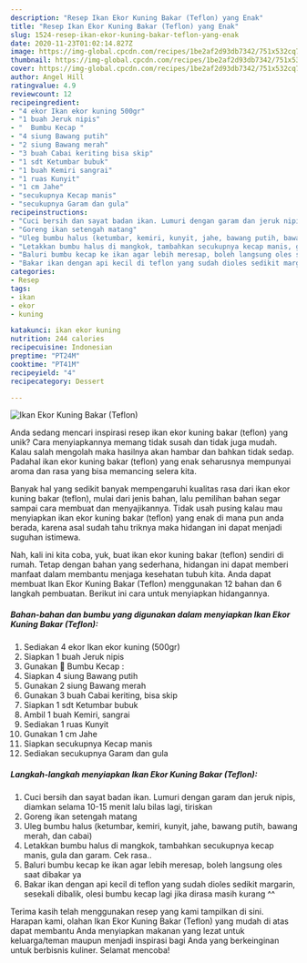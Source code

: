 ```yaml
---
description: "Resep Ikan Ekor Kuning Bakar (Teflon) yang Enak"
title: "Resep Ikan Ekor Kuning Bakar (Teflon) yang Enak"
slug: 1524-resep-ikan-ekor-kuning-bakar-teflon-yang-enak
date: 2020-11-23T01:02:14.827Z
image: https://img-global.cpcdn.com/recipes/1be2af2d93db7342/751x532cq70/ikan-ekor-kuning-bakar-teflon-foto-resep-utama.jpg
thumbnail: https://img-global.cpcdn.com/recipes/1be2af2d93db7342/751x532cq70/ikan-ekor-kuning-bakar-teflon-foto-resep-utama.jpg
cover: https://img-global.cpcdn.com/recipes/1be2af2d93db7342/751x532cq70/ikan-ekor-kuning-bakar-teflon-foto-resep-utama.jpg
author: Angel Hill
ratingvalue: 4.9
reviewcount: 12
recipeingredient:
- "4 ekor Ikan ekor kuning 500gr"
- "1 buah Jeruk nipis"
- "  Bumbu Kecap "
- "4 siung Bawang putih"
- "2 siung Bawang merah"
- "3 buah Cabai keriting bisa skip"
- "1 sdt Ketumbar bubuk"
- "1 buah Kemiri sangrai"
- "1 ruas Kunyit"
- "1 cm Jahe"
- "secukupnya Kecap manis"
- "secukupnya Garam dan gula"
recipeinstructions:
- "Cuci bersih dan sayat badan ikan. Lumuri dengan garam dan jeruk nipis, diamkan selama 10-15 menit lalu bilas lagi, tiriskan"
- "Goreng ikan setengah matang"
- "Uleg bumbu halus (ketumbar, kemiri, kunyit, jahe, bawang putih, bawang merah, dan cabai)"
- "Letakkan bumbu halus di mangkok, tambahkan secukupnya kecap manis, gula dan garam. Cek rasa.."
- "Baluri bumbu kecap ke ikan agar lebih meresap, boleh langsung oles saat dibakar ya"
- "Bakar ikan dengan api kecil di teflon yang sudah dioles sedikit margarin, sesekali dibalik, olesi bumbu kecap lagi jika dirasa masih kurang ^^"
categories:
- Resep
tags:
- ikan
- ekor
- kuning

katakunci: ikan ekor kuning 
nutrition: 244 calories
recipecuisine: Indonesian
preptime: "PT24M"
cooktime: "PT41M"
recipeyield: "4"
recipecategory: Dessert

---
```



![Ikan Ekor Kuning Bakar (Teflon)](https://img-global.cpcdn.com/recipes/1be2af2d93db7342/751x532cq70/ikan-ekor-kuning-bakar-teflon-foto-resep-utama.jpg)

Anda sedang mencari inspirasi resep ikan ekor kuning bakar (teflon) yang unik? Cara menyiapkannya memang tidak susah dan tidak juga mudah. Kalau salah mengolah maka hasilnya akan hambar dan bahkan tidak sedap. Padahal ikan ekor kuning bakar (teflon) yang enak seharusnya mempunyai aroma dan rasa yang bisa memancing selera kita.



Banyak hal yang sedikit banyak mempengaruhi kualitas rasa dari ikan ekor kuning bakar (teflon), mulai dari jenis bahan, lalu pemilihan bahan segar sampai cara membuat dan menyajikannya. Tidak usah pusing kalau mau menyiapkan ikan ekor kuning bakar (teflon) yang enak di mana pun anda berada, karena asal sudah tahu triknya maka hidangan ini dapat menjadi suguhan istimewa.


Nah, kali ini kita coba, yuk, buat ikan ekor kuning bakar (teflon) sendiri di rumah. Tetap dengan bahan yang sederhana, hidangan ini dapat memberi manfaat dalam membantu menjaga kesehatan tubuh kita. Anda dapat membuat Ikan Ekor Kuning Bakar (Teflon) menggunakan 12 bahan dan 6 langkah pembuatan. Berikut ini cara untuk menyiapkan hidangannya.

<!--inarticleads1-->

##### Bahan-bahan dan bumbu yang digunakan dalam menyiapkan Ikan Ekor Kuning Bakar (Teflon):

1. Sediakan 4 ekor Ikan ekor kuning (500gr)
1. Siapkan 1 buah Jeruk nipis
1. Gunakan  🥞 Bumbu Kecap :
1. Siapkan 4 siung Bawang putih
1. Gunakan 2 siung Bawang merah
1. Gunakan 3 buah Cabai keriting, bisa skip
1. Siapkan 1 sdt Ketumbar bubuk
1. Ambil 1 buah Kemiri, sangrai
1. Sediakan 1 ruas Kunyit
1. Gunakan 1 cm Jahe
1. Siapkan secukupnya Kecap manis
1. Sediakan secukupnya Garam dan gula




<!--inarticleads2-->

##### Langkah-langkah menyiapkan Ikan Ekor Kuning Bakar (Teflon):

1. Cuci bersih dan sayat badan ikan. Lumuri dengan garam dan jeruk nipis, diamkan selama 10-15 menit lalu bilas lagi, tiriskan
1. Goreng ikan setengah matang
1. Uleg bumbu halus (ketumbar, kemiri, kunyit, jahe, bawang putih, bawang merah, dan cabai)
1. Letakkan bumbu halus di mangkok, tambahkan secukupnya kecap manis, gula dan garam. Cek rasa..
1. Baluri bumbu kecap ke ikan agar lebih meresap, boleh langsung oles saat dibakar ya
1. Bakar ikan dengan api kecil di teflon yang sudah dioles sedikit margarin, sesekali dibalik, olesi bumbu kecap lagi jika dirasa masih kurang ^^




Terima kasih telah menggunakan resep yang kami tampilkan di sini. Harapan kami, olahan Ikan Ekor Kuning Bakar (Teflon) yang mudah di atas dapat membantu Anda menyiapkan makanan yang lezat untuk keluarga/teman maupun menjadi inspirasi bagi Anda yang berkeinginan untuk berbisnis kuliner. Selamat mencoba!
